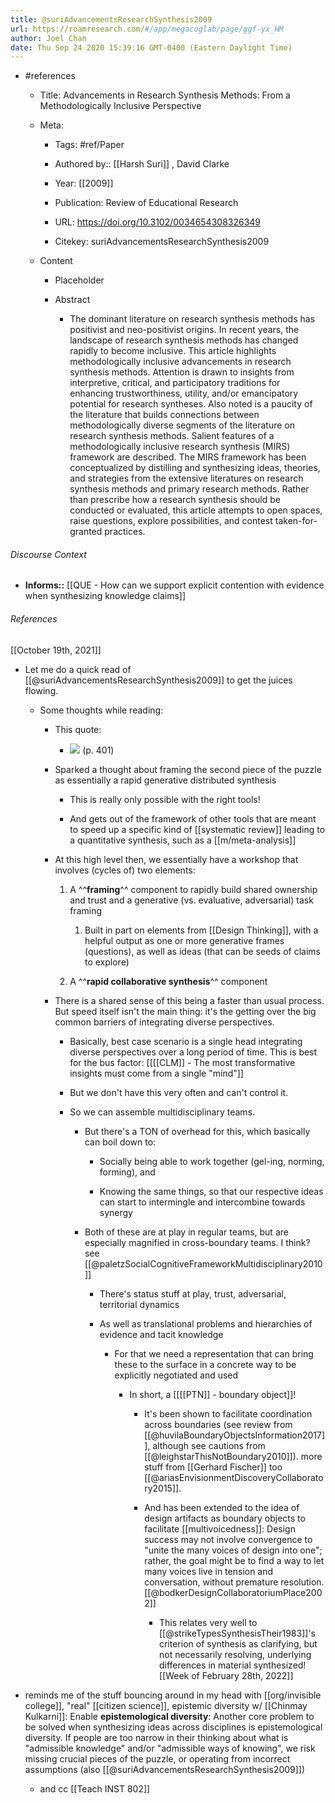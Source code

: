 ```yaml
---
title: @suriAdvancementsResearchSynthesis2009
url: https://roamresearch.com/#/app/megacoglab/page/ggf-yx_HM
author: Joel Chan
date: Thu Sep 24 2020 15:39:16 GMT-0400 (Eastern Daylight Time)
---
```


- #references

    - Title: Advancements in Research Synthesis Methods: From a Methodologically Inclusive Perspective

    - Meta:

        - Tags: #ref/Paper

        - Authored by::  [[Harsh Suri]] ,  David Clarke

        - Year: [[2009]]

        - Publication: Review of Educational Research

        - URL: https://doi.org/10.3102/0034654308326349

        - Citekey: suriAdvancementsResearchSynthesis2009

    - Content

        - Placeholder

        - Abstract

            - The dominant literature on research synthesis methods has positivist and neo-positivist origins. In recent years, the landscape of research synthesis methods has changed rapidly to become inclusive. This article highlights methodologically inclusive advancements in research synthesis methods. Attention is drawn to insights from interpretive, critical, and participatory traditions for enhancing trustworthiness, utility, and/or emancipatory potential for research syntheses. Also noted is a paucity of the literature that builds connections between methodologically diverse segments of the literature on research synthesis methods. Salient features of a methodologically inclusive research synthesis (MIRS) framework are described. The MIRS framework has been conceptualized by distilling and synthesizing ideas, theories, and strategies from the extensive literatures on research synthesis methods and primary research methods. Rather than prescribe how a research synthesis should be conducted or evaluated, this article attempts to open spaces, raise questions, explore possibilities, and contest taken-for-granted practices.

###### Discourse Context

- **Informs::** [[QUE - How can we support explicit contention with evidence when synthesizing knowledge claims]]

###### References

[[October 19th, 2021]]

- Let me do a quick read of [[@suriAdvancementsResearchSynthesis2009]] to get the juices flowing.

    - Some thoughts while reading:

        - This quote:

            - ![](https://firebasestorage.googleapis.com/v0/b/firescript-577a2.appspot.com/o/imgs%2Fapp%2Fmegacoglab%2FqdEpiMgXJS.png?alt=media&token=9feb00ea-cf3d-45e4-ad76-b93829c09158) (p. 401)

        - Sparked a thought about framing the second piece of the puzzle as essentially a rapid generative distributed synthesis

            - This is really only possible with the right tools!

            - And gets out of the framework of other tools that are meant to speed up a specific kind of [[systematic review]] leading to a quantitative synthesis, such as a [[m/meta-analysis]]

        - At this high level then, we essentially have a workshop that involves (cycles of) two elements:

            1. A ^^**framing**^^ component to rapidly build shared ownership and trust and a generative (vs. evaluative, adversarial) task framing

                1. Built in part on elements from [[Design Thinking]], with a helpful output as one or more generative frames (questions), as well as ideas (that can be seeds of claims to explore)

            1. A ^^**rapid collaborative synthesis**^^ component

        - There is a shared sense of this being a faster than usual process. But speed itself isn't the main thing: it's the getting over the big common barriers of integrating diverse perspectives.

            - Basically, best case scenario is a single head integrating diverse perspectives over a long period of time. This is best for the bus factor: [[[[CLM]] - The most transformative insights must come from a single "mind"]]

            - But we don't have this very often and can't control it.

            - So we can assemble multidisciplinary teams.

                - But there's a TON of overhead for this, which basically can boil down to:

                    - Socially being able to work together (gel-ing, norming, forming), and

                    - Knowing the same things, so that our respective ideas can start to intermingle and intercombine towards synergy

                - Both of these are at play in regular teams, but are especially magnified in cross-boundary teams. I think? see [[@paletzSocialCognitiveFrameworkMultidisciplinary2010]]

                    - There's status stuff at play, trust, adversarial, territorial dynamics

                    - As well as translational problems and hierarchies of evidence and tacit knowledge

                        - For that we need a representation that can bring these to the surface in a concrete way to be explicitly negotiated and used

                            - In short, a [[[[PTN]] - boundary object]]!

                                - It's been shown to facilitate coordination across boundaries (see review from [[@huvilaBoundaryObjectsInformation2017]], although see cautions from [[@leighstarThisNotBoundary2010]]). more stuff from [[Gerhard Fischer]] too [[@ariasEnvisionmentDiscoveryCollaboratory2015]].

                                - And has been extended to the idea of design artifacts as boundary objects to facilitate [[multivoicedness]]: Design success may not involve convergence to "unite the many voices of design into one"; rather, the goal might be to find a way to let many voices live in tension and conversation, without premature resolution.  [[@bodkerDesignCollaboratoriumPlace2002]]

                                    - This relates very well to [[@strikeTypesSynthesisTheir1983]]'s criterion of synthesis as clarifying, but not necessarily resolving, underlying differences in material synthesized!
[[Week of February 28th, 2022]]

- reminds me of the stuff bouncing around in my head with [[org/invisible college]], "real" [[citizen science]], epistemic diversity w/ [[Chinmay Kulkarni]]: Enable **epistemological diversity**: Another core problem to be solved when synthesizing ideas across disciplines is epistemological diversity. If people are too narrow in their thinking about what is "admissible knowledge" and/or "admissible ways of knowing", we risk missing crucial pieces of the puzzle, or operating from incorrect assumptions (also [[@suriAdvancementsResearchSynthesis2009]])

    - and cc [[Teach INST 802]]
